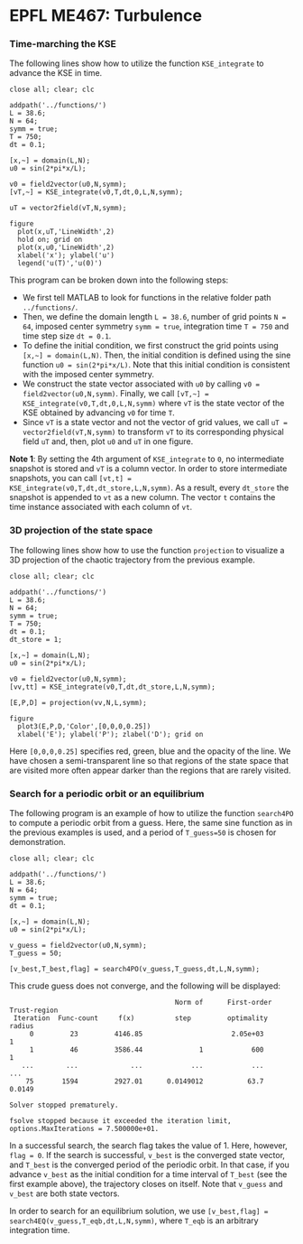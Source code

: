 # EPFL ME467: Turbulence
### Time-marching the KSE
The following lines show how to utilize the function `KSE_integrate` to advance the KSE in time.
```
close all; clear; clc

addpath('../functions/')
L = 38.6;
N = 64;
symm = true;
T = 750;
dt = 0.1;

[x,~] = domain(L,N);
u0 = sin(2*pi*x/L);

v0 = field2vector(u0,N,symm);
[vT,~] = KSE_integrate(v0,T,dt,0,L,N,symm);

uT = vector2field(vT,N,symm);

figure
  plot(x,uT,'LineWidth',2)
  hold on; grid on
  plot(x,u0,'LineWidth',2)
  xlabel('x'); ylabel('u')
  legend('u(T)','u(0)')
```
This program can be broken down into the following steps:
- We first tell MATLAB to look for functions in the relative folder path `../functions/`.
- Then, we define the domain length `L = 38.6`, number of grid points `N = 64`, imposed center symmetry `symm = true`, integration time `T = 750` and time step size `dt = 0.1`.
- To define the initial condition, we first construct the grid points using `[x,~] = domain(L,N)`. Then, the initial condition is defined using the sine function `u0 = sin(2*pi*x/L)`. Note that this initial condition is consistent with the imposed center symmetry.
- We construct the state vector associated with `u0` by calling `v0 = field2vector(u0,N,symm)`. Finally, we call `[vT,~] = KSE_integrate(v0,T,dt,0,L,N,symm)` where `vT` is the state vector of the KSE obtained by advancing `v0` for time `T`.
- Since `vT` is a state vector and not the vector of grid values, we call `uT = vector2field(vT,N,symm)` to transform `vT` to its corresponding physical field `uT` and, then, plot `u0` and `uT` in one figure.

 **Note 1**: By setting the 4th argument of `KSE_integrate` to `0`, no intermediate snapshot is stored and `vT` is a column vector. In order to store intermediate snapshots, you can call `[vt,t] = KSE_integrate(v0,T,dt,dt_store,L,N,symm)`. As a result, every `dt_store` the snapshot is appended to `vt` as a new column. The vector `t` contains the time instance associated with each column of `vt`.

### 3D projection of the state space
The following lines show how to use the function `projection` to visualize a 3D projection of the chaotic trajectory from the previous example.
```
close all; clear; clc

addpath('../functions/')
L = 38.6;
N = 64;
symm = true;
T = 750;
dt = 0.1;
dt_store = 1;

[x,~] = domain(L,N);
u0 = sin(2*pi*x/L);

v0 = field2vector(u0,N,symm);
[vv,tt] = KSE_integrate(v0,T,dt,dt_store,L,N,symm);

[E,P,D] = projection(vv,N,L,symm);

figure
  plot3(E,P,D,'Color',[0,0,0,0.25])
  xlabel('E'); ylabel('P'); zlabel('D'); grid on
```
Here `[0,0,0,0.25]` specifies red, green, blue and the opacity of the line. We have chosen a semi-transparent line so that regions of the state space that are visited more often appear darker than the regions that are rarely visited.

### Search for a periodic orbit or an equilibrium
The following program is an example of how to utilize the function `search4PO` to compute a periodic orbit from a guess. Here, the same sine function as in the previous examples is used, and a period of `T_guess=50` is chosen for demonstration.
```
close all; clear; clc

addpath('../functions/')
L = 38.6;
N = 64;
symm = true;
dt = 0.1;

[x,~] = domain(L,N);
u0 = sin(2*pi*x/L);

v_guess = field2vector(u0,N,symm);
T_guess = 50;

[v_best,T_best,flag] = search4PO(v_guess,T_guess,dt,L,N,symm); 
```
This crude guess does not converge, and the following will be displayed:
```
                                         Norm of      First-order   Trust-region
 Iteration  Func-count     f(x)          step         optimality    radius
     0         23         4146.85                      2.05e+03               1
     1         46         3586.44              1            600               1
   ...        ...             ...            ...            ...             ...
    75       1594         2927.01      0.0149012           63.7          0.0149

Solver stopped prematurely.

fsolve stopped because it exceeded the iteration limit,
options.MaxIterations = 7.500000e+01.
```
In a successful search, the search flag takes the value of 1. Here, however, `flag = 0`. If the search is successful, `v_best` is the converged state vector, and `T_best` is the converged period of the periodic orbit. In that case, if you advance `v_best` as the initial condition for a time interval of `T_best` (see the first example above), the trajectory closes on itself. Note that `v_guess` and `v_best` are both state vectors.

In order to search for an equilibrium solution, we use `[v_best,flag] = search4EQ(v_guess,T_eqb,dt,L,N,symm)`, where `T_eqb` is an arbitrary integration time.

